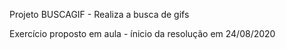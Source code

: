 Projeto BUSCAGIF - Realiza a busca de gifs

Exercício proposto em aula - ínicio da resolução em 24/08/2020
 
